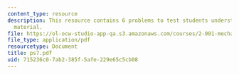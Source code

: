```yaml
---
content_type: resource
description: This resource contains 6 problems to test students understanding of course
  material.
file: https://ol-ocw-studio-app-qa.s3.amazonaws.com/courses/2-001-mechanics-materials-i-fall-2006/715236c07ab2385f5afe229e65c5cb08_ps7.pdf
file_type: application/pdf
resourcetype: Document
title: ps7.pdf
uid: 715236c0-7ab2-385f-5afe-229e65c5cb08
---
```

